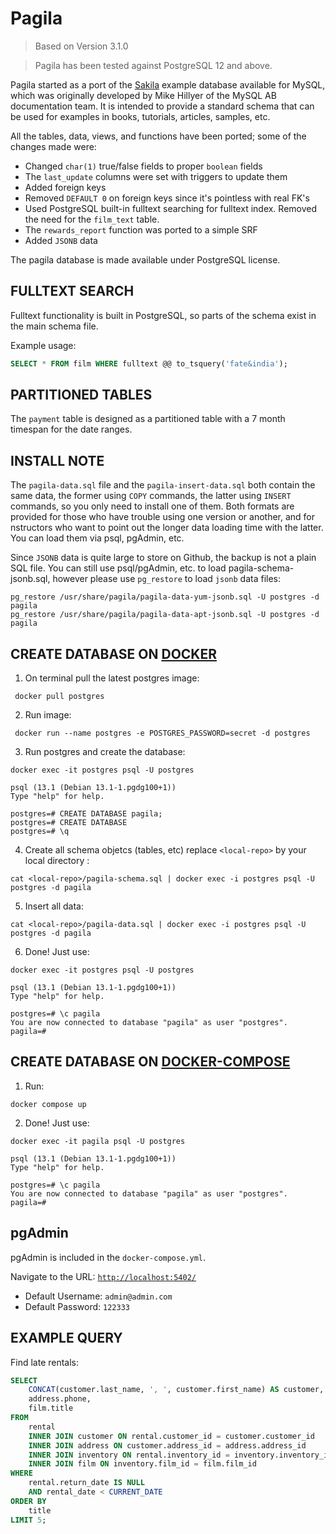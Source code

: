 # Pagila

> Based on Version 3.1.0

> Pagila has been tested against PostgreSQL 12 and above.

Pagila started as a port of the [Sakila](https://dev.mysql.com/doc/sakila/en/) example database available for MySQL, which was originally developed by Mike Hillyer of the MySQL AB documentation team. It is intended to provide a standard schema that can be used for examples in books, tutorials, articles, samples, etc.

All the tables, data, views, and functions have been ported; some of the changes made were:

- Changed `char(1)` true/false fields to proper `boolean` fields
- The `last_update` columns were set with triggers to update them
- Added foreign keys
- Removed `DEFAULT 0` on foreign keys since it's pointless with real FK's
- Used PostgreSQL built-in fulltext searching for fulltext index.
  Removed the need for the `film_text` table.
- The `rewards_report` function was ported to a simple SRF
- Added `JSONB` data

The pagila database is made available under PostgreSQL license.

## FULLTEXT SEARCH

Fulltext functionality is built in PostgreSQL, so parts of the schema exist in the main schema file.

Example usage:
```sql
SELECT * FROM film WHERE fulltext @@ to_tsquery('fate&india');
```

## PARTITIONED TABLES

The `payment` table is designed as a partitioned table with a 7 month timespan
for the date ranges.

## INSTALL NOTE

The `pagila-data.sql` file and the `pagila-insert-data.sql` both contain the same data, the former using `COPY` commands, the latter using `INSERT` commands, so you only need to install one of them. Both formats are provided for those who have trouble using one version or another, and for nstructors who want to point out the longer data loading time with the latter. You can load them via psql, pgAdmin, etc.

Since `JSONB` data is quite large to store on Github, the backup is not a plain SQL file. You can still use psql/pgAdmin, etc. to load pagila-schema-jsonb.sql, however please use `pg_restore` to load `jsonb` data files:

```
pg_restore /usr/share/pagila/pagila-data-yum-jsonb.sql -U postgres -d pagila
pg_restore /usr/share/pagila/pagila-data-apt-jsonb.sql -U postgres -d pagila
```

## CREATE DATABASE ON [DOCKER](https://docs.docker.com/)

1. On terminal pull the latest postgres image:

```
 docker pull postgres
```

2. Run image:

```
 docker run --name postgres -e POSTGRES_PASSWORD=secret -d postgres
```

3. Run postgres and create the database:

```
docker exec -it postgres psql -U postgres
```

```
psql (13.1 (Debian 13.1-1.pgdg100+1))
Type "help" for help.

postgres=# CREATE DATABASE pagila;
postgres=# CREATE DATABASE
postgres=# \q
```

4. Create all schema objetcs (tables, etc) replace `<local-repo>` by your local directory :

```
cat <local-repo>/pagila-schema.sql | docker exec -i postgres psql -U postgres -d pagila
```

5. Insert all data:

```
cat <local-repo>/pagila-data.sql | docker exec -i postgres psql -U postgres -d pagila
```

6. Done! Just use:

```
docker exec -it postgres psql -U postgres
```

````
psql (13.1 (Debian 13.1-1.pgdg100+1))
Type "help" for help.

postgres=# \c pagila
You are now connected to database "pagila" as user "postgres".
pagila=#
````

## CREATE DATABASE ON [DOCKER-COMPOSE](https://docs.docker.com/compose/)

1. Run:

```
docker compose up
```

2. Done! Just use:

```
docker exec -it pagila psql -U postgres
```

```
psql (13.1 (Debian 13.1-1.pgdg100+1))
Type "help" for help.

postgres=# \c pagila
You are now connected to database "pagila" as user "postgres".
pagila=#
```

## pgAdmin
pgAdmin is included in the `docker-compose.yml`.

Navigate to the URL: [`http://localhost:5402/`](http://localhost:5402/)
- Default Username: `admin@admin.com`
- Default Password: `122333`

## EXAMPLE QUERY

Find late rentals:

```sql
SELECT
	CONCAT(customer.last_name, ', ', customer.first_name) AS customer,
	address.phone,
	film.title
FROM
	rental
	INNER JOIN customer ON rental.customer_id = customer.customer_id
	INNER JOIN address ON customer.address_id = address.address_id
	INNER JOIN inventory ON rental.inventory_id = inventory.inventory_id
	INNER JOIN film ON inventory.film_id = film.film_id
WHERE
	rental.return_date IS NULL
	AND rental_date < CURRENT_DATE
ORDER BY
	title
LIMIT 5;
```
